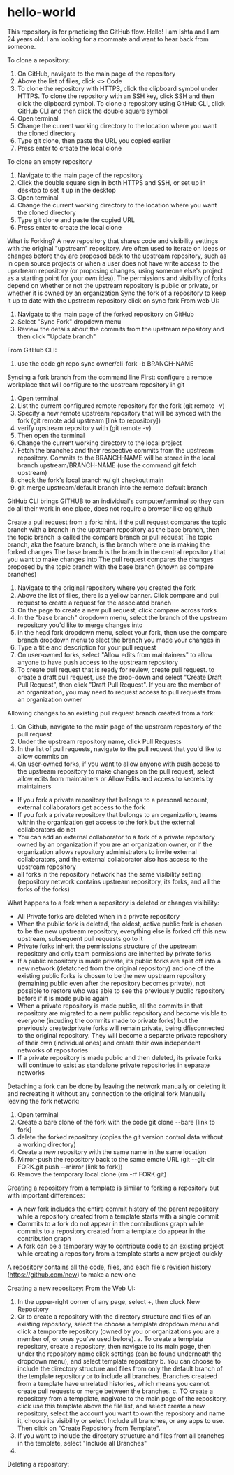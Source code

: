 # hello-world
This repository is for practicing the GitHub flow.
Hello! I am Ishta and I am 24 years old. I am looking for a roommate and want to hear back from someone.

To clone a repository: 
1. On GitHub, navigate to the main page of the repository
2. Above the list of files, click <> Code
3. To clone the repository with HTTPS, click the clipboard symbol under HTTPS. To clone the repository with an SSH key, click SSH and then click the clipboard symbol. To clone a repository using GitHub CLI, click GitHub CLI and then click the double square symbol
4. Open terminal
5. Change the current working directory to the location where you want the cloned directory
6. Type git clone, then paste the URL you copied earlier
7. Press enter to create the local clone

To clone an empty repository
1. Navigate to the main page of the repository
2. Click the double square sign in both HTTPS and SSH, or set up in desktop to set it up in the desktop
3. Open terminal
4. Change the current working directory to the location where you want the cloned directory
5. Type git clone and paste the copied URL
6. Press enter to create the local clone

What is Forking?
A new repository that shares code and visibility settings with the original "upstream" repository. Are often used to iterate on ideas or changes before they are proposed back to the upstream repository, such as in open source projects or when a user does not have write access to the upsrtream repository (or proposing changes, using someone else's project as a starting point for your own idea). The permissions and visibility of forks depend on whether or not the upstream repository is public or private, or whether it is owned by an organization
Sync the fork of a repository to keep it up to date with the upstream repository
click on sync fork
From web UI: 
1. Navigate to the main page of the forked repository on GitHub
2. Select "Sync Fork" dropdown menu
3. Review the details about the commits from the upstream repository and then click "Update branch"


From GitHub CLI: 
1. use the code gh repo sync owner/cli-fork -b BRANCH-NAME

Syncing a fork branch from the command line
First: configure a remote workplace that will configure to the upstream repository in git
1. Open terminal
2. List the current configured remote repository for the fork (git remote -v)
3. Specify a new remote upstream repository that will be synced with the fork (git remote add upstream [link to repository])
4. verify upstream repository with (git remote -v)
5. Then open the terminal
6. Change the current working directory to the local project
7. Fetch the branches and their respective commits from the upstream repository. Commits to the BRANCH-NAME will be stored in the local branch upstream/BRANCH-NAME (use the command git fetch upstream)
8. check the fork's local branch w/ git checkout main
9. git merge upstream/default branch into the remote default branch

GitHub CLI brings GITHUB to an individual's computer/terminal so they can do all their work in one place, does not require a browser like og github


Create a pull request from a fork: 
hint. if the pull request compares the topic branch with a branch in the upstream repository as the base branch, then the topic branch is called the compare branch or pull request
The topic branch, aka the feature branch, is the branch where one is making the forked changes
The base branch is the branch in the central repository that you want to make changes into
The pull request compares the changes proposed by the topic branch with the base branch (known as compare branches)
1. Navigate to the original repository where you created the fork
2. Above the list of files, there is a yellow banner. Click compare and pull request to create a request for the associated branch
3. On the page to create a new pull request, click compare across forks
4. In the "base branch" dropdown menu, select the branch of the upstream repository you'd like to merge changes into
5. in the head fork dropdown menu, select your fork, then use the compare branch dropdown menu to slect the branch you made your changes in
6. Type a title and description for your pull request
7. On user-owned forks, select "Allow edits from maintainers" to allow anyone to have push access to the upstream repository
8. To create pull request that is ready for review, create pull request. to create a draft pull request, use the drop-down and select "Create Draft Pull Request", then click "Draft Pull Request". If you are the member of an organization, you may need to request access to pull requests from an organization owner

Allowing changes to an existing pull request branch created from a fork:
1. On Github, navigate to the main page of the upstream repository of the pull request
2. Under the upstream repository name, click Pull Requests
3. In the list of pull requests, navigate to the pull request that you'd like to allow commits on
4. On user-owned forks, if you want to allow anyone with push access to the upstream repository to make changes on the pull request, select allow edits from maintainers or Allow Edits and access to secrets by maintainers

- If you fork a private repository that belongs to a personal account, external collaborators get access to the fork
- If you fork a private repository that belongs to an organization, teams within the organization get access to the fork but the external collaborators do not
- You can add an external collaborator to a fork of a private repository owned by an organization if you are an organization owner, or if the organization allows repository administrators to invite external collaborators, and the external collaborator also has access to the upstream repository
- all forks in the repository network has the same visibility setting (repository network contains upstream repository, its forks, and all the forks of the forks)

What happens to a fork when a repository is deleted or changes visibility:
- All Private forks are deleted when in a private repository
- When the public fork is deleted, the oldest, active public fork is chosen to be the new upstream repository, everything else is forked off this new upstream, subsequent pull requests go to it
- Private forks inherit the permissions structure of the upstream repository and only team permissions are inherited by private forks
- If a public repository is made private, its public forks are split off into a new network (detatched from the original repository) and one of the existing public forks is chosen to be the new upstream repository (remaining public even after the repository becomes private), not possible to restore who was able to see the previously public repository before if it is made public again
- When a private repository is made public, all the commits in that repository are migrated to a new public repository and become visible to everyone (incuding the commits made to private forks) but the previously createdprivate forks will remain private, being dfisconnected to the original repository. They will become a separate private repository of their own (individual ones) and create their own independent networks of repositories
- If a private repository is made public and then deleted, its private forks will continue to exist as standalone private repositories in separate networks

Detaching a fork can be done by leaving the network manually or deleting it and recreating it without any connection to the original fork
Manually leaving the fork network:
1. Open terminal
2. Create a bare clone of the fork with the code git clone --bare [link to fork]
3. delete the forked repository (copies the git version control data without a working directory)
4. Create a new repository with the same name in the same location
5. Mirror-push the repository back to the same emote URL (git --git-dir FORK.git push --mirror [link to fork])
6. Remove the temporary local clone (rm -rf FORK.git)

Creating a repository from a template is similar to forking a repository but with important differences: 
- A new fork includes the entire commit history of the parent repository while a repository created from a template starts with a single commit
- Commits to a fork do not appear in the contributions graph while commits to a repository created from a template do appear in the contribution graph
- A fork can be a temporary way to contribute code to an existing project while creating a repository from a template starts a new project quickly

 A repository contains all the code, files, and each file's revision history (https://github.com/new) to make a new one

Creating a new repository:
From the Web UI:
1. In the upper-right corner of any page, select +, then cluck New Repository
2. Or to create a repository with the directory structure and files of an existing repository, select the choose a template dropdown menu and click a temporate repository (owned by you or organizations you are a member of, or ones you've used before).
   a. To create a template repository, create a repository, then navigate to its main page, then under the repository name click settings (can be found underneath the dropdown menu), and select template repository
   b. You can choose to include the directory structure and files from only the default branch of the template repository or to include all branches. Branches createed from a template have unrelated histories, which means you cannot create pull requests or merge between the branches.
   c. TO create a repository from a tempplate, nagivate to the main page of the repository, click use this template above the file list, and select create a new repository, select the account you want to own the repository and name it, choose its visibility or select Include all branches, or any apps to use. Then click on "Create Repository from Template".
3. If you want to include the directory structure and files from all branches in the template, select "Include all Branches"
4. 

Deleting a repository:
